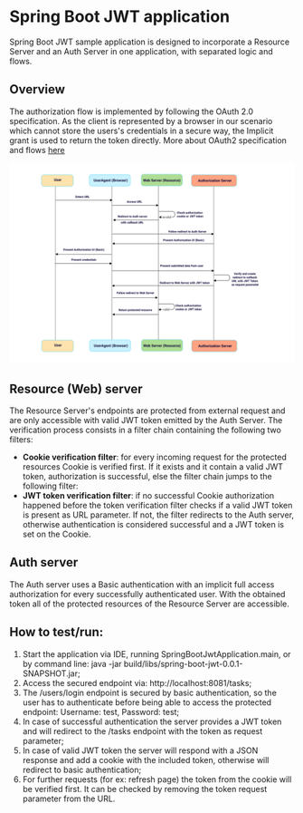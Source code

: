 # Spring Boot JWT application

Spring Boot JWT sample application is designed to incorporate a Resource Server and an Auth Server in one application, with separated logic and flows.

## Overview

The authorization flow is implemented by following the OAuth 2.0 specification. As the client is represented by a browser in our scenario which cannot store the users's credentials in a secure way, the Implicit grant is used to return the token directly. 
More about OAuth2 specification and flows [here](https://github.com/digital-consulting/oauth2) 

![oauth-diagram-implicit-spring-jwt](doc/oauth-diagram-implicit-spring-jwt.png) 


## Resource (Web) server

The Resource Server's endpoints are protected from external request and are only accessible with valid JWT token emitted by the Auth Server.
The verification process consists in a filter chain containing the following two filters:
* **Cookie verification filter**: for every incoming request for the protected resources Cookie is verified first. If it exists and it contain a valid JWT token, authorization is successful, else the filter chain jumps to the following filter: 
* **JWT token verification filter**: if no successful Cookie authorization happened before the token verification filter checks if a valid JWT token is present as URL parameter. If not, the filter redirects to the Auth server, otherwise authentication is considered successful and a JWT token is set on the Cookie.
 
## Auth server

The Auth server uses a Basic authentication with an implicit full access authorization for every successfully authenticated user. With the obtained token all of the protected resources of the Resource Server are accessible.   

## How to test/run:

1. Start the application via IDE, running SpringBootJwtApplication.main, or by command line: java -jar build/libs/spring-boot-jwt-0.0.1-SNAPSHOT.jar;
1. Access the secured endpoint via: http://localhost:8081/tasks;
1. The /users/login endpoint is secured by basic authentication, so the user has to authenticate before being able to access the protected endpoint: Username: test, Password: test;
1. In case of successful authentication the server provides a JWT token and will redirect to the /tasks endpoint with the token as request parameter;
1. In case of valid JWT token the server will respond with a JSON response and add a cookie with the included token, otherwise will redirect to basic authentication;
1. For further requests (for ex: refresh page) the token from the cookie will be verified first. It can be checked by removing the token request parameter from the URL.


